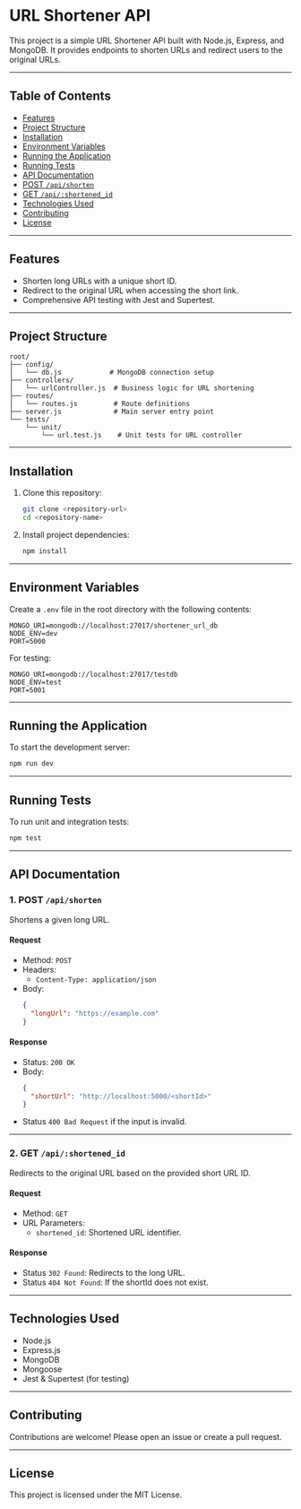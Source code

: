 # **URL Shortener API**

This project is a simple URL Shortener API built with Node.js, Express, and MongoDB. It provides endpoints to shorten URLs and redirect users to the original URLs.

---

## **Table of Contents**
- [Features](#features)
- [Project Structure](#project-structure)
- [Installation](#installation)
- [Environment Variables](#environment-variables)
- [Running the Application](#running-the-application)
- [Running Tests](#running-tests)
- [API Documentation](#api-documentation)
- [POST `/api/shorten`](#1-post-apishorten)
- [GET `/api/:shortened_id`](#2-get-apishortid)
- [Technologies Used](#technologies-used)
- [Contributing](#contributing)
- [License](#license)

---

## **Features**
- Shorten long URLs with a unique short ID.
- Redirect to the original URL when accessing the short link.
- Comprehensive API testing with Jest and Supertest.

---

## **Project Structure**
```
root/
├── config/
│   └── db.js            # MongoDB connection setup
├── controllers/
│   └── urlController.js  # Business logic for URL shortening
├── routes/
│   └── routes.js         # Route definitions
├── server.js             # Main server entry point
└── tests/
    └── unit/
        └── url.test.js    # Unit tests for URL controller
```

---

## **Installation**
1. Clone this repository:
   ```bash
   git clone <repository-url>
   cd <repository-name>
   ```

2. Install project dependencies:
   ```bash
   npm install
   ```

---

## **Environment Variables**
Create a `.env` file in the root directory with the following contents:
```env
MONGO_URI=mongodb://localhost:27017/shortener_url_db
NODE_ENV=dev
PORT=5000
```

For testing:
```env
MONGO_URI=mongodb://localhost:27017/testdb
NODE_ENV=test
PORT=5001
```

---

## **Running the Application**
To start the development server:
```bash
npm run dev
```

---

## **Running Tests**
To run unit and integration tests:
```bash
npm test
```

---

## **API Documentation**

### **1. POST `/api/shorten`**
Shortens a given long URL.

#### **Request**
- Method: `POST`
- Headers:
  - `Content-Type: application/json`
- Body:
  ```json
  {
    "longUrl": "https://example.com"
  }
  ```

#### **Response**
- Status: `200 OK`
- Body:
  ```json
  {
    "shortUrl": "http://localhost:5000/<shortId>"
  }
  ```
- Status `400 Bad Request` if the input is invalid.

---

### **2. GET `/api/:shortened_id`**
Redirects to the original URL based on the provided short URL ID.

#### **Request**
- Method: `GET`
- URL Parameters:
  - `shortened_id`: Shortened URL identifier.

#### **Response**
- Status `302 Found`: Redirects to the long URL.
- Status `404 Not Found`: If the shortId does not exist.

---

## **Technologies Used**
- Node.js
- Express.js
- MongoDB
- Mongoose
- Jest & Supertest (for testing)

---

## **Contributing**
Contributions are welcome! Please open an issue or create a pull request.

---

## **License**
This project is licensed under the MIT License.

